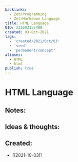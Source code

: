 ```yaml
---
backlinks:
  - Zet/Programming
  - Zet/Markdown Language
title: HTML Language
UID: 211003155408
created: 03-Oct-2021
tags:
  - 'created/2021/Oct/03'
  - 'seed'
  - 'permanent/concept'
aliases:
  - HTML
  - html
publish: True
---
```

# HTML Language

## Notes:


## Ideas & thoughts:

## Created:
- [[2021-10-03]]

